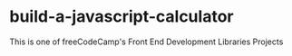 # build-a-javascript-calculator
This is one of freeCodeCamp's Front End Development Libraries Projects

